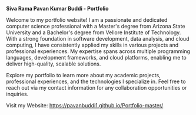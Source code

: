 __Siva Rama Pavan Kumar Buddi - Portfolio__

Welcome to my portfolio website! I am a passionate and dedicated computer science professional with a Master's degree from Arizona State University and a Bachelor's degree from Vellore Institute of Technology. With a strong foundation in software development, data analysis, and cloud computing, I have consistently applied my skills in various projects and professional experiences. My expertise spans across multiple programming languages, development frameworks, and cloud platforms, enabling me to deliver high-quality, scalable solutions.

Explore my portfolio to learn more about my academic projects, professional experiences, and the technologies I specialize in. Feel free to reach out via my contact information for any collaboration opportunities or inquiries.

Visit my Website: https://pavanbuddi1.github.io/Portfolio-master/

